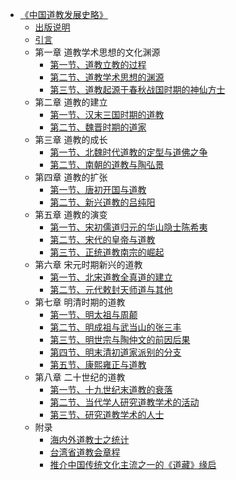 - [《中国道教发展史略》](杂文集/《中国道教发展史略》/《中国道教发展史略》.md)
  - [出版说明](杂文集/《中国道教发展史略》/出版说明.md)
  - [引言](杂文集/《中国道教发展史略》/引言.md)
  - 第一章 道教学术思想的文化渊源
  	- [第一节、道教立教的过程](杂文集/《中国道教发展史略》/第一节、道教立教的过程.md)
  	- [第二节、道教学术思想的渊源](杂文集/《中国道教发展史略》/第二节、道教学术思想的渊源.md)
  	- [第三节、道教起源于春秋战国时期的神仙方士](杂文集/《中国道教发展史略》/第三节、道教起源于春秋战国时期的神仙方士.md)
  - 第二章 道教的建立
  	- [第一节、汉末三国时期的道教](杂文集/《中国道教发展史略》/第一节、汉末三国时期的道教.md)
  	- [第二节、魏晋时期的道家](杂文集/《中国道教发展史略》/第二节、魏晋时期的道家.md)
  - 第三章 道教的成长
  	- [第一节、北魏时代道教的定型与道佛之争](杂文集/《中国道教发展史略》/第一节、北魏时代道教的定型与道佛之争.md)
  	- [第二节、南朝的道教与陶弘景](杂文集/《中国道教发展史略》/第二节、南朝的道教与陶弘景.md)
  - 第四章 道教的扩张
  	- [第一节、唐初开国与道教](杂文集/《中国道教发展史略》/第一节、唐初开国与道教.md)
  	- [第二节、新兴道教的吕纯阳](杂文集/《中国道教发展史略》/第二节、新兴道教的吕纯阳.md)	
  - 第五章 道教的演变
  	- [第一节、宋初儒道归元的华山隐士陈希夷](杂文集/《中国道教发展史略》/第一节、宋初儒道归元的华山隐士陈希夷.md)
  	- [第二节、宋代的皇帝与道教](杂文集/《中国道教发展史略》/第二节、宋代的皇帝与道教.md)	
  	- [第三节、正统道教南宗的崛起](杂文集/《中国道教发展史略》/第三节、正统道教南宗的崛起.md)
  - 第六章 宋元时期新兴的道教
  	- [第一节、北宋道教全真道的建立](杂文集/《中国道教发展史略》/第一节、北宋道教全真道的建立.md)
  	- [第二节、元代敕封天师道与其他](杂文集/《中国道教发展史略》/第二节、元代敕封天师道与其他.md)	
  - 第七章 明清时期的道教
  	- [第一节、明太祖与周颠](杂文集/《中国道教发展史略》/第一节、明太祖与周颠.md)
  	- [第二节、明成祖与武当山的张三丰](杂文集/《中国道教发展史略》/第二节、明成祖与武当山的张三丰.md)	
  	- [第三节、明世宗与陶仲文的前因后果](杂文集/《中国道教发展史略》/第三节、明世宗与陶仲文的前因后果.md)
  	- [第四节、明末清初道家派别的分支](杂文集/《中国道教发展史略》/第四节、明末清初道家派别的分支.md)
  	- [第五节、康熙雍正与道教](杂文集/《中国道教发展史略》/第五节、康熙雍正与道教.md)
  - 第八章 二十世纪的道教
  	- [第一节、十九世纪末道教的衰落](杂文集/《中国道教发展史略》/第一节、十九世纪末道教的衰落.md)
  	- [第二节、当代学人研究道教学术的活动](杂文集/《中国道教发展史略》/第二节、当代学人研究道教学术的活动.md)	
  	- [第三节、研究道教学术的人士](杂文集/《中国道教发展史略》/第三节、研究道教学术的人士.md)
  - 附录
  	- [海内外道教士之统计](杂文集/《中国道教发展史略》/海内外道教士之统计.md)
  	- [台湾省道教会章程](杂文集/《中国道教发展史略》/台湾省道教会章程.md)	
  	- [推介中国传统文化主流之一的《道藏》缘启](杂文集/《中国道教发展史略》/推介中国传统文化主流之一的《道藏》缘启.md)